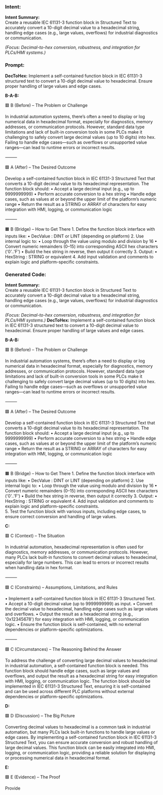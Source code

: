 ### Intent:
**Intent Summary:**  
Create a reusable IEC 61131-3 function block in Structured Text to accurately convert a 10-digit decimal value to a hexadecimal string, handling edge cases (e.g., large values, overflows) for industrial diagnostics or communication.  

*(Focus: Decimal-to-hex conversion, robustness, and integration for PLCs/HMI systems.)*

### Prompt:
**DecToHex:**
Implement a self-contained function block in IEC 61131-3 structured text to convert a 10-digit decimal value to hexadecimal. Ensure proper handling of large values and edge cases.

**B-A-B:**

🟥 B (Before) – The Problem or Challenge

In industrial automation systems, there’s often a need to display or log numerical data in hexadecimal format, especially for diagnostics, memory addresses, or communication protocols. However, standard data type limitations and lack of built-in conversion tools in some PLCs make it challenging to safely convert large decimal values (up to 10 digits) into hex. Failing to handle edge cases—such as overflows or unsupported value ranges—can lead to runtime errors or incorrect results.

⸻

🟩 A (After) – The Desired Outcome

Develop a self-contained function block in IEC 61131-3 Structured Text that converts a 10-digit decimal value to its hexadecimal representation. The function block should:
	•	Accept a large decimal input (e.g., up to 9999999999)
	•	Perform accurate conversion to a hex string
	•	Handle edge cases, such as values at or beyond the upper limit of the platform’s numeric range
	•	Return the result as a STRING or ARRAY of characters for easy integration with HMI, logging, or communication logic

⸻

🟧 B (Bridge) – How to Get There
	1.	Define the function block interface with inputs like:
	•	DecValue : DINT or LINT (depending on platform)
	2.	Use internal logic to:
	•	Loop through the value using modulo and division by 16
	•	Convert numeric remainders (0–15) into corresponding ASCII hex characters ('0'..'F')
	•	Build the hex string in reverse, then output it correctly
	3.	Output:
	•	HexString : STRING or equivalent
	4.	Add input validation and comments to explain logic and platform-specific constraints.

### Generated Code:
**Intent Summary:**  
Create a reusable IEC 61131-3 function block in Structured Text to accurately convert a 10-digit decimal value to a hexadecimal string, handling edge cases (e.g., large values, overflows) for industrial diagnostics or communication.  

*(Focus: Decimal-to-hex conversion, robustness, and integration for PLCs/HMI systems.)*
**DecToHex:**
Implement a self-contained function block in IEC 61131-3 structured text to convert a 10-digit decimal value to hexadecimal. Ensure proper handling of large values and edge cases.

**B-A-B:**

🟥 B (Before) – The Problem or Challenge

In industrial automation systems, there’s often a need to display or log numerical data in hexadecimal format, especially for diagnostics, memory addresses, or communication protocols. However, standard data type limitations and lack of built-in conversion tools in some PLCs make it challenging to safely convert large decimal values (up to 10 digits) into hex. Failing to handle edge cases—such as overflows or unsupported value ranges—can lead to runtime errors or incorrect results.

⸻

🟩 A (After) – The Desired Outcome

Develop a self-contained function block in IEC 61131-3 Structured Text that converts a 10-digit decimal value to its hexadecimal representation. The function block should:
	•	Accept a large decimal input (e.g., up to 9999999999)
	•	Perform accurate conversion to a hex string
	•	Handle edge cases, such as values at or beyond the upper limit of the platform’s numeric range
	•	Return the result as a STRING or ARRAY of characters for easy integration with HMI, logging, or communication logic

⸻

🟧 B (Bridge) – How to Get There
	1.	Define the function block interface with inputs like:
	•	DecValue : DINT or LINT (depending on platform)
	2.	Use internal logic to:
	•	Loop through the value using modulo and division by 16
	•	Convert numeric remainders (0–15) into corresponding ASCII hex characters ('0'..'F')
	•	Build the hex string in reverse, then output it correctly
	3.	Output:
	•	HexString : STRING or equivalent
	4.	Add input validation and comments to explain logic and platform-specific constraints.  
	5.	Test the function block with various inputs, including edge cases, to ensure correct conversion and handling of large values.

**C:**

🟥 C (Context) – The Situation

In industrial automation, hexadecimal representation is often used for diagnostics, memory addresses, or communication protocols. However, many PLCs lack built-in functions to convert decimal values to hexadecimal, especially for large numbers. This can lead to errors or incorrect results when handling data in hex format.

⸻

🟩 C (Constraints) – Assumptions, Limitations, and Rules

•	Implement a self-contained function block in IEC 61131-3 Structured Text.
•	Accept a 10-digit decimal value (up to 9999999999) as input.
•	Convert the decimal value to hexadecimal, handling edge cases such as large values and overflows.
•	Output the result as a hexadecimal string (e.g., '0x12345678') for easy integration with HMI, logging, or communication logic.
•	Ensure the function block is self-contained, with no external dependencies or platform-specific optimizations.

⸻

🟩 C (Circumstances) – The Reasoning Behind the Answer

To address the challenge of converting large decimal values to hexadecimal in industrial automation, a self-contained function block is needed. This function block should handle edge cases, such as large values and overflows, and output the result as a hexadecimal string for easy integration with HMI, logging, or communication logic. The function block should be implemented in IEC 61131-3 Structured Text, ensuring it is self-contained and can be used across different PLC platforms without external dependencies or platform-specific optimizations.

**D:**

🟩 D (Discussion) – The Big Picture

Converting decimal values to hexadecimal is a common task in industrial automation, but many PLCs lack built-in functions to handle large values or edge cases. By implementing a self-contained function block in IEC 61131-3 Structured Text, you can ensure accurate conversion and robust handling of large decimal values. This function block can be easily integrated into HMI, logging, or communication logic, providing a reliable solution for displaying or processing numerical data in hexadecimal format.

**E:**

🟩 E (Evidence) – The Proof

Provide

